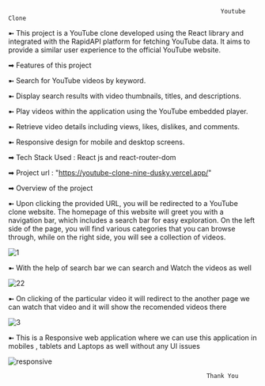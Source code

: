                                                                 Youtube Clone

➼ This project is a YouTube clone developed using the React library and integrated with the RapidAPI platform for fetching YouTube data. It aims to provide a similar user experience to the official YouTube website.

➡ Features of this project

➼ Search for YouTube videos by keyword.

➼ Display search results with video thumbnails, titles, and descriptions.

➼ Play videos within the application using the YouTube embedded player.

➼ Retrieve video details including views, likes, dislikes, and comments.

➼ Responsive design for mobile and desktop screens.

➡ Tech Stack Used : React js and react-router-dom

➡ Project url : "https://youtube-clone-nine-dusky.vercel.app/"

➡ Overview of the project

➼ Upon clicking the provided URL, you will be redirected to a YouTube clone website. The homepage of this website will greet you with a navigation bar, which includes a search bar for easy exploration. On the left side of the page, you will find various categories that you can browse through, while on the right side, you will see a collection of videos.



![1](https://github.com/venky123895/Youtube_clone/assets/114353712/012f92e8-b3aa-46af-b5ed-deb2963298f2)


➼ With the help of search bar we can search and Watch the videos as well 


![22](https://github.com/venky123895/Youtube_clone/assets/114353712/c7846a93-c268-4f0d-a317-65e2ca226c54)

➼ On clicking of the particular video it will redirect to the another page we can watch that video and it will show the recomended videos there


![3](https://github.com/venky123895/Youtube_clone/assets/114353712/ba0a2f6a-6681-4b37-8b66-dd9339fbf75f)

➼ This is a Responsive web application where we can use this application in mobiles , tablets and Laptops as well without any UI issues 


![responsive](https://github.com/venky123895/Youtube_clone/assets/114353712/203a809a-c0ee-486e-8e24-fca6495df2f4)


                                                            Thank You






